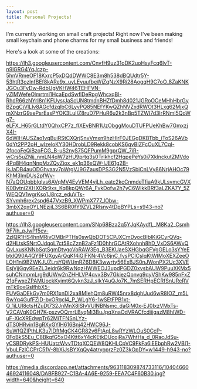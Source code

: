 ```yaml
---
layout: post
title: Personal Projects!
---
```


I'm currently working on small craft projects! Right now I've been making small keychain and phone charms for my small business and friends!

Here's a look at some of the creations:

https://lh3.googleusercontent.com/CnvfH9uz31oDK2uoHsyFcq6IvT-n9lGRG4YqJczp-5hnVRmeOF18KxrcP5xDQdDWWC8E3m8h538dBQUdtr5Y-53htR3ozlnfBEf8kARe9x_uyLEvuufbeWjZqNzX9Ri28AogqH9C7oO_8ZaKNKJGOu3FyDw-RdbUgVKHW46TEHFVN-yZlMWefeOlmrtmI1HcaEpdSwflDeRpgWhcxqBl-RhdR66zNYrI8n1KFUysrJaScUN8tmdnBHZfDmh8d021JGRoOCeMHhHbrGyBZpgCjVlLIv8AGcfdzqlbC6LyvPQ85NEfYKwQZhNVZxdRWOt3HLxg62MjxQmXNzrG9sePsrEasPYOK3LuIIZ8ruD7PHuR6u2k3nBp5TZWI7d3IrRNmI5QoWg7-eLFX_H65rGLtdY0QhxCP7z_flXEvBNR1UzObggMouDTUFPUeKhBw7GmxzjX4I-6dWlHAUSZao1vqBuiRStCXQrjSnvVmxn9hzHlrF0JEGgDKBTbb_iToS26AVb0dYt2PP2oH_wlzeloKY30HDrobLD9Rekk8cobKS6qvBIZFcOuXL7Cql-2fpcoFeQiBzoFCG_B-uS2nyS75QFPumM9gprQW_7iR-wCrs5uZNij_nmLN4qW7zHU9prtq3s0TrIkhcf2HqpePeYs0i7XklnckutZMVdo4Pq8H4qnNnpMzZQyZiox_ek1p36xQW-IJE61g2B-jkJaDB4auODGhyaav7pWrgVJ9GZausDPS3G2N5VzSbiCnLVy86NrjAHOc79KhM3ImDUs2pfWv-N7aQOUpbbIglvs6AVqMV4EyVEM4yjLh_eatc2kcCnmdeTfiaA9kULsvmcGVXK0Bytni2XHXORr9xs_Kq8kpQWr6A_FvkDofw2h7yC6WIkkBRf3aLZKA7Y_5ZWEQQV1wgrKso1J8rcz_eduVTs-SYvmh6rex2spd647VxzB9_XWPmX777_lObw-3mbX2qxOYLNEzjiL3S6BR0fY9ZVL2Rlsny4tDpBYPLs=s943-no?authuser=0

https://lh3.googleusercontent.com/SNp68Bza2q5YJqKAydfL_M8Ka2_Csmh9F7ih_pJwPf5cv-2zIQR1HS4hnMRivOMBrPTHs0swQbDOT5CPJXCmDyocBIblKiGCyrQVq-d2HLtskSNrtOJdqoL7ct58cZznB2aFz1D0hhrGCAtRXohnh8hD_VxDS6AWvQQvLxusKNNbSqtSgmDtvgoVoRAW3Eg_B3EKUaeSXHGbqGFVgGELo3sYYeEbtdQ90A4QY9FUXgyArQqKf4iGIFKNr4Vc6jnC_fvsPClCsIqKtWIMoXEXZeeOLOH1ni9BZWKJUZLrsYQWUmRZ6D8K3wwrty56ExBJS0nJWonPX2Uc3XVEEsjVjjGqy9EeZL3eidr6k9RwNqzHWWEOJ3updPGDZ0xvsbAUW9PuuXKMx5suhCNmpmLrg9dUWw2nZHHLVP4qvx3Bv7GkiezQpnvq9qyVShKw985nFxZ21qFwxeZPAMUockKyimt6Qvkn3zJ_sIkY4uQJo7K_7mSERHpECRfSnUReRVmTk9oxGslfhbX5-FUVGaDEkGy7m0RX1xnDI2xa8MIehQm8uRW45nrx8dghUud6wR8IOZ_m5LRwYq4GufFZjD-bvORgcl4_P_WLgY6-1wSEtFPB1xt-Q_1iLUI8ctsHZuDt732JnMnX8ISIvVUlNBNsmc_daGiM0x-EJ0IxzVMxTs-V2CAVqK0GH7K-pszvOQmrLByqMi3BuJpqXnaOdVRACfcdiijqazM8hIWD-uF-XicXREdwpTr62MiTFNSnLYz-dTS0HRvin1BgRXyGYIH616Bnj42HWC96J-SuWfQZlPthLK3u7lDftMgCK4GR82v6FtAqL8wRYzWLOuS0CcP-0FoBkS5Eu_C8BkgfG5xO4Ktt6xY4cKEtkDUcojRa7WhtHa_d_0RacJdSu-yCSBDRykPS-HUUatzWvvTDtqXCQEW8QKHLCpVC9FkFa6iEEbphRw2VBI1-VbuLFzICCPrC51V-8bXiJsBYXqQy4atryoprzFz0Z3kOpDY=w1449-h943-no?authuser=0

https://media.discordapp.net/attachments/963118309874733116/1040466046924116048/DABFB927-C1BA-4A6E-9259-EEA7C4F60B30.jpg?width=640&height=640
